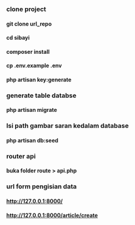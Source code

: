 ### clone project
#### git clone url_repo
#### cd sibayi
#### composer install
#### cp .env.example .env
#### php artisan key:generate

### generate table databse
#### php artisan migrate

### Isi path gambar saran kedalam database
#### php artisan db:seed

### router api
#### buka folder route > api.php

### url form pengisian data
#### http://127.0.0.1:8000/
#### http://127.0.0.1:8000/article/create
